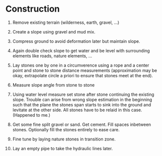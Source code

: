# Construction

1. Remove existing terrain (wilderness, earth, gravel, ...)

1. Create a slope using gravel and mud mix.

1. Compress ground to avoid deformation later but maintain slope.

1. Again double check slope to get water and be level with surrounding elements like roads, nature elements, ...

1. Lay stones one by one in a circumverence using a rope and a center point and stone to stone distance measurements (approximation may be okay, extrapolate circle a priori to ensure that stones meet at the end). 

1. Measure slope angle from stone to stone

1. Using water level measure set stone after stone continuing the existing slope. Trouble can arise from wrong slope estimation in the beginning such that the plane the stones span starts to sink into the ground and levitate at the other side. All stones have to be relaid in this case. (Happened to me.) 

1. Get some fine split gravel or sand. Get cement. Fill spaces inbetween stones. Optionally fill the stones entirely to ease care.

1. Fine tune by laying nature stones in transition zone.

1. Lay an empty pipe to take the hydraulic lines later.


